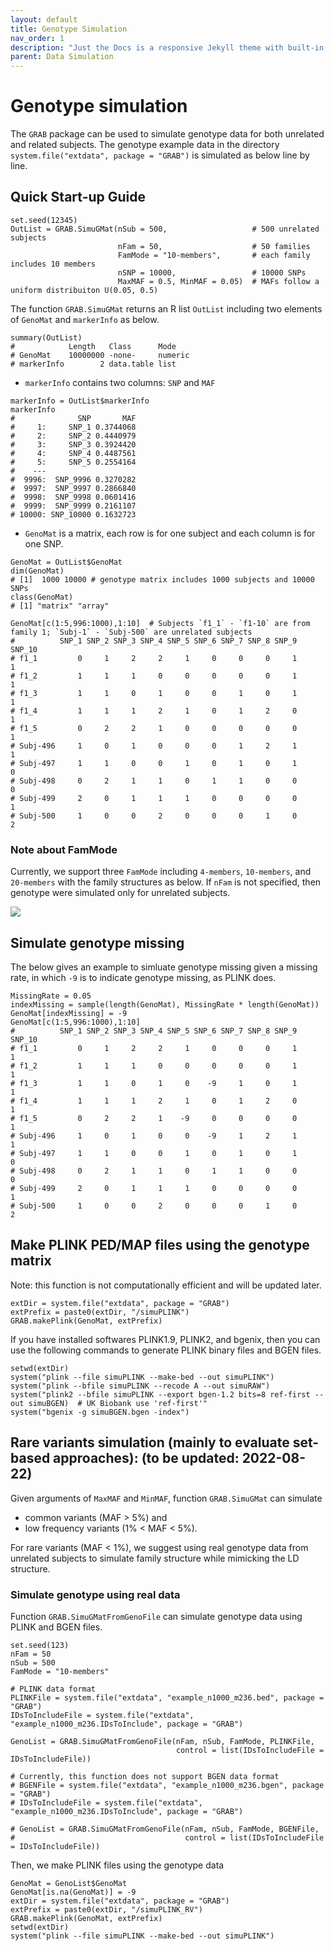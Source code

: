 ```yaml
---
layout: default
title: Genotype Simulation
nav_order: 1
description: "Just the Docs is a responsive Jekyll theme with built-in search that is easily customizable and hosted on GitHub Pages."
parent: Data Simulation
---
```


# Genotype simulation

The ```GRAB``` package can be used to simulate genotype data for both unrelated and related subjects. The genotype example data in the directory ```system.file("extdata", package = "GRAB")``` is simulated as below line by line.       

## Quick Start-up Guide

``` 
set.seed(12345)
OutList = GRAB.SimuGMat(nSub = 500,                   # 500 unrelated subjects
                        nFam = 50,                    # 50 families
                        FamMode = "10-members",       # each family includes 10 members
                        nSNP = 10000,                 # 10000 SNPs
                        MaxMAF = 0.5, MinMAF = 0.05)  # MAFs follow a uniform distribuiton U(0.05, 0.5)
```

The function ```GRAB.SimuGMat``` returns an R list ```OutList``` including two elements of ```GenoMat``` and ```markerInfo``` as below.

```
summary(OutList)
#            Length   Class      Mode   
# GenoMat    10000000 -none-     numeric
# markerInfo        2 data.table list
```

- ```markerInfo``` contains two columns: ```SNP``` and ```MAF```

```
markerInfo = OutList$markerInfo
markerInfo
#              SNP       MAF
#     1:     SNP_1 0.3744068
#     2:     SNP_2 0.4440979
#     3:     SNP_3 0.3924420
#     4:     SNP_4 0.4487561
#     5:     SNP_5 0.2554164
#    ---                    
#  9996:  SNP_9996 0.3270282
#  9997:  SNP_9997 0.2866840
#  9998:  SNP_9998 0.0601416
#  9999:  SNP_9999 0.2161107
# 10000: SNP_10000 0.1632723
```

- ```GenoMat``` is a matrix, each row is for one subject and each column is for one SNP.

```
GenoMat = OutList$GenoMat
dim(GenoMat)   
# [1]  1000 10000 # genotype matrix includes 1000 subjects and 10000 SNPs
class(GenoMat)
# [1] "matrix" "array"

GenoMat[c(1:5,996:1000),1:10]  # Subjects `f1_1` - `f1-10` are from family 1; `Subj-1` - `Subj-500` are unrelated subjects
#          SNP_1 SNP_2 SNP_3 SNP_4 SNP_5 SNP_6 SNP_7 SNP_8 SNP_9 SNP_10
# f1_1         0     1     2     2     1     0     0     0     1      1
# f1_2         1     1     1     0     0     0     0     0     1      1
# f1_3         1     1     0     1     0     0     1     0     1      1
# f1_4         1     1     1     2     1     0     1     2     0      1
# f1_5         0     2     2     1     0     0     0     0     0      1
# Subj-496     1     0     1     0     0     0     1     2     1      1
# Subj-497     1     1     0     0     1     0     1     0     1      0
# Subj-498     0     2     1     1     0     1     1     0     0      0
# Subj-499     2     0     1     1     1     0     0     0     0      1
# Subj-500     1     0     0     2     0     0     0     1     0      2

```

### Note about FamMode

Currently, we support three ```FamMode``` including ```4-members```, ```10-members```, and ```20-members``` with the family structures as below. If ```nFam``` is not specified, then genotype were simulated only for unrelated subjects.

<img src="{{site.baseurl | prepend: site.url}}img/FamMode.jpg">

## Simulate genotype missing

The below gives an example to simluate genotype missing given a missing rate, in which ```-9``` is to indicate genotype missing, as PLINK does.

```
MissingRate = 0.05
indexMissing = sample(length(GenoMat), MissingRate * length(GenoMat))
GenoMat[indexMissing] = -9
GenoMat[c(1:5,996:1000),1:10]
#          SNP_1 SNP_2 SNP_3 SNP_4 SNP_5 SNP_6 SNP_7 SNP_8 SNP_9 SNP_10
# f1_1         0     1     2     2     1     0     0     0     1      1
# f1_2         1     1     1     0     0     0     0     0     1      1
# f1_3         1     1     0     1     0    -9     1     0     1      1
# f1_4         1     1     1     2     1     0     1     2     0      1
# f1_5         0     2     2     1    -9     0     0     0     0      1
# Subj-496     1     0     1     0     0    -9     1     2     1      1
# Subj-497     1     1     0     0     1     0     1     0     1      0
# Subj-498     0     2     1     1     0     1     1     0     0      0
# Subj-499     2     0     1     1     1     0     0     0     0      1
# Subj-500     1     0     0     2     0     0     0     1     0      2
```

## Make PLINK PED/MAP files using the genotype matrix

Note: this function is not computationally efficient and will be updated later.

```
extDir = system.file("extdata", package = "GRAB")
extPrefix = paste0(extDir, "/simuPLINK")
GRAB.makePlink(GenoMat, extPrefix)
```

If you have installed softwares PLINK1.9, PLINK2, and bgenix, then you can use the following commands to generate PLINK binary files and BGEN files. 

```
setwd(extDir)
system("plink --file simuPLINK --make-bed --out simuPLINK")
system("plink --bfile simuPLINK --recode A --out simuRAW")
system("plink2 --bfile simuPLINK --export bgen-1.2 bits=8 ref-first --out simuBGEN)  # UK Biobank use 'ref-first'"
system("bgenix -g simuBGEN.bgen -index")
```

## Rare variants simulation (mainly to evaluate set-based approaches): (to be updated: 2022-08-22)

Given arguments of ```MaxMAF``` and ```MinMAF```, function ```GRAB.SimuGMat``` can simulate 
- common variants (MAF > 5%) and 
- low frequency variants (1% < MAF < 5%). 

For rare variants (MAF < 1%), we suggest using real genotype data from unrelated subjects to simulate family structure while mimicking the LD structure. 

### Simulate genotype using real data

Function ```GRAB.SimuGMatFromGenoFile``` can simulate genotype data using PLINK and BGEN files.

```
set.seed(123)
nFam = 50
nSub = 500
FamMode = "10-members"

# PLINK data format
PLINKFile = system.file("extdata", "example_n1000_m236.bed", package = "GRAB")
IDsToIncludeFile = system.file("extdata", "example_n1000_m236.IDsToInclude", package = "GRAB")

GenoList = GRAB.SimuGMatFromGenoFile(nFam, nSub, FamMode, PLINKFile,
                                     control = list(IDsToIncludeFile = IDsToIncludeFile))

# Currently, this function does not support BGEN data format
# BGENFile = system.file("extdata", "example_n1000_m236.bgen", package = "GRAB")
# IDsToIncludeFile = system.file("extdata", "example_n1000_m236.IDsToInclude", package = "GRAB")

# GenoList = GRAB.SimuGMatFromGenoFile(nFam, nSub, FamMode, BGENFile,
#                                      control = list(IDsToIncludeFile = IDsToIncludeFile))
```

Then, we make PLINK files using the genotype data

```
GenoMat = GenoList$GenoMat
GenoMat[is.na(GenoMat)] = -9
extDir = system.file("extdata", package = "GRAB")
extPrefix = paste0(extDir, "/simuPLINK_RV")
GRAB.makePlink(GenoMat, extPrefix)
setwd(extDir)
system("plink --file simuPLINK --make-bed --out simuPLINK")
```

